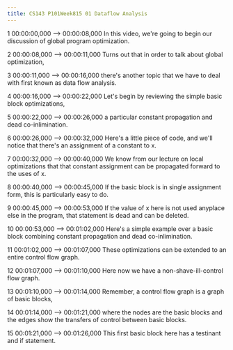 ```yaml
---
title: CS143 P101Week815 01 Dataflow Analysis
---
```


1
00:00:00,000 --> 00:00:08,000
In this video, we're going to begin our discussion of global program optimization.

2
00:00:08,000 --> 00:00:11,000
Turns out that in order to talk about global optimization,

3
00:00:11,000 --> 00:00:16,000
there's another topic that we have to deal with first known as data flow analysis.

4
00:00:16,000 --> 00:00:22,000
Let's begin by reviewing the simple basic block optimizations,

5
00:00:22,000 --> 00:00:26,000
a particular constant propagation and dead co-inlimination.

6
00:00:26,000 --> 00:00:32,000
Here's a little piece of code, and we'll notice that there's an assignment of a constant to x.

7
00:00:32,000 --> 00:00:40,000
We know from our lecture on local optimizations that that constant assignment can be propagated forward to the uses of x.

8
00:00:40,000 --> 00:00:45,000
If the basic block is in single assignment form, this is particularly easy to do.

9
00:00:45,000 --> 00:00:53,000
If the value of x here is not used anyplace else in the program, that statement is dead and can be deleted.

10
00:00:53,000 --> 00:01:02,000
Here's a simple example over a basic block combining constant propagation and dead co-inlimination.

11
00:01:02,000 --> 00:01:07,000
These optimizations can be extended to an entire control flow graph.

12
00:01:07,000 --> 00:01:10,000
Here now we have a non-shave-ill-control flow graph.

13
00:01:10,000 --> 00:01:14,000
Remember, a control flow graph is a graph of basic blocks,

14
00:01:14,000 --> 00:01:21,000
where the nodes are the basic blocks and the edges show the transfers of control between basic blocks.

15
00:01:21,000 --> 00:01:26,000
This first basic block here has a testinant and if statement.


